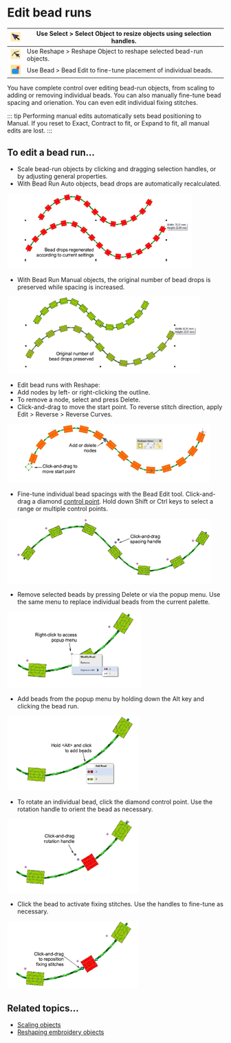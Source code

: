 # Edit bead runs

| ![SelectObject.png](assets/SelectObject.png)   | Use Select > Select Object to resize objects using selection handles. |
| ---------------------------------------------- | --------------------------------------------------------------------- |
| ![ReshapeObject.png](assets/ReshapeObject.png) | Use Reshape > Reshape Object to reshape selected bead-run objects.    |
| ![BeadEdit.png](assets/BeadEdit.png)           | Use Bead > Bead Edit to fine-tune placement of individual beads.      |

You have complete control over editing bead-run objects, from scaling to adding or removing individual beads. You can also manually fine-tune bead spacing and orienation. You can even edit individual fixing stitches.

::: tip
Performing manual edits automatically sets bead positioning to Manual. If you reset to Exact, Contract to fit, or Expand to fit, all manual edits are lost.
:::

## To edit a bead run...

- Scale bead-run objects by clicking and dragging selection handles, or by adjusting general properties.
- With Bead Run Auto objects, bead drops are automatically recalculated.

![EditBeading1.png](assets/EditBeading1.png)

- With Bead Run Manual objects, the original number of bead drops is preserved while spacing is increased.

![EditBeading2.png](assets/EditBeading2.png)

- Edit bead runs with Reshape:
- Add nodes by left- or right-clicking the outline.
- To remove a node, select and press Delete.
- Click-and-drag to move the start point. To reverse stitch direction, apply Edit > Reverse > Reverse Curves.

![EditBeading4.png](assets/EditBeading4.png)

- Fine-tune individual bead spacings with the Bead Edit tool. Click-and-drag a diamond [control point](../../glossary/glossary). Hold down Shift or Ctrl keys to select a range or multiple control points.

![EditBeading5.png](assets/EditBeading5.png)

- Remove selected beads by pressing Delete or via the popup menu. Use the same menu to replace individual beads from the current palette.

![EditBeading9.png](assets/EditBeading9.png)

- Add beads from the popup menu by holding down the Alt key and clicking the bead run.

![EditBeading6.png](assets/EditBeading6.png)

- To rotate an individual bead, click the diamond control point. Use the rotation handle to orient the bead as necessary.

![EditBeading7.png](assets/EditBeading7.png)

- Click the bead to activate fixing stitches. Use the handles to fine-tune as necessary.

![EditBeading8.png](assets/EditBeading8.png)

## Related topics...

- [Scaling objects](../../Modifying/transform/Scaling_objects)
- [Reshaping embroidery objects](../../Modifying/reshape/Reshaping_embroidery_objects)
